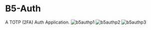 # B5-Auth
A TOTP (2FA) Auth Application.
![b5authp1](https://github.com/B5-Software/B5-Auth/assets/110681302/c2d26020-2e76-473d-8be8-36cce8b05e78)
![b5authp2](https://github.com/B5-Software/B5-Auth/assets/110681302/b5e9219b-52e6-4d0f-b906-bb4f22b602fa)
![b5authp3](https://github.com/B5-Software/B5-Auth/assets/110681302/8db52695-e732-429e-bbcb-511b0f063020)

